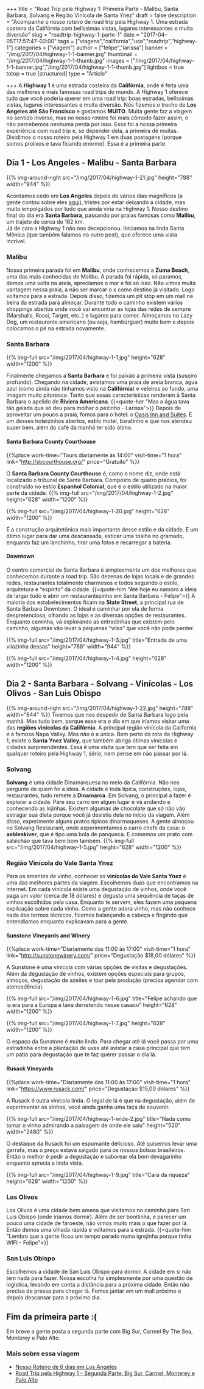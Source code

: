 +++
title = "Road Trip pela Highway 1: Primeira Parte - Malibu, Santa Barbara, Solvang e Região Vinícola de Santa Ynez"
draft = false
description = "Acompanhe o nosso roteiro de road trip pela Highway 1. Uma estrada costeira da Califórnia com belíssimas vistas, lugares interessantes e muita diversão"
slug = "roadtrip-highway-1-parte-1"
date = "2017-04-05T17:57:47-02:00"
tags = ["viagens","california","usa","roadtrip","highway-1"]
categories = ["viagem"]
author = ["felipe","larissa"]
banner = "/img/2017/04/highway-1-1-banner.jpg"
thumbnail = "/img/2017/04/highway-1-1-thumb.jpg"
images = ["/img/2017/04/highway-1-1-banner.jpg","/img/2017/04/highway-1-1-thumb.jpg"]
lightbox = true
totop = true
[structured]
type = "Article"

+++
A **Highway 1** é uma estrada costeira da **Califórnia**, onde é feita uma das melhores e mais famosas road trips do mundo. A Highway 1 oferece tudo que você poderia querer em uma road trip: boas estradas, belíssimas vistas, lugares interessantes e muita diversão.
Nós fizemos o trecho de **Los Angeles até São Francisco** e gostamos **MUITO**. Muita gente faz a viagem no sentido inverso, mas no nosso roteiro foi mais cômodo fazer assim, e não percebemos nenhuma perda por isso. Essa foi a nossa primeira experiência com road trip e, se depender dela, a primeira de muitas.
Dividimos o nosso roteiro pela Highway 1 em duas postagens (porque somos prolixos e tava ficando enorme). Essa é a primeira parte.

## Dia 1 - Los Angeles - Malibu - Santa Barbara

{{% img-around-right src="/img/2017/04/highway-1-21.jpg"  height="788" width="944" %}}

Acordamos cedo em **Los Angeles** depois de vários dias magníficos (a gente contou sobre eles [aqui][73807f42]), tristes por estar deixando a cidade, mas muito empolgados por tudo que ainda viria na Highway 1.
Nosso destino final do dia era **Santa Barbara**, passando por praias famosas como **Malibu**, um trajeto de cerca de 162 km.  
Já de cara a Highway 1 não nos decepcionou. Iniciamos na linda Santa Mônica (que também falamos no outro post), que oferece uma vista incrível.
### Malibu
Nossa primeira parada foi em **Malibu**, onde conhecemos a **Zuma Beach**, uma das mais conhecidas de Malibu. A parada foi rápida, só paramos, demos uma volta na areia, apreciamos o mar e foi só isso. Não vimos muita vantagem nessa praia, a não ser marcar o x como destino já visitado. Logo voltamos para a estrada.
Depois disso, fizemos um pit stop em um mall na beira da estrada para almoçar. Durante todo o caminho existem vários shoppings abertos onde você vai encontrar as lojas das redes de sempre (Marshalls, Rossi, Target, etc..) e lugares para comer. Almoçamos no Lazy Dog, um restaurante americano (ou seja, hambúrguer) muito bom e depois colocamos o pé na estrada novamente.
### Santa Barbara
{{% img-full src="/img/2017/04/highway-1-1.jpg"   height="628" width="1200" %}}

Finalmente chegamos a **Santa Barbara** e foi paixão à primeira vista (suspiro profundo). Chegando na cidade, avistamos uma praia de areia branca, água azul (como ainda não tínhamos visto na **Califórnia**) e veleiros ao fundo, uma imagem muito pitoresca. Tanto que essas características renderam à Santa Barbara o apelido de **Riviera Americana**.
{{<quote-her "Mas a água tava tão gelada que só deu para molhar o pezinho - Larissa">}}
Depois de aproveitar um pouco a praia, fomos para o hotel: o [Oasis Inn and Suites][3596c54a]. É um desses hoteizinhos abertos, estilo motel, baratinho e que nos atendeu super bem, além do café da manhã ter sido ótimo.

  [73807f42]: http://debacontudo.com.br/viagem/O-Melhor-Roteiro-para-Los-Angeles/ "Post Roteiro Los Angeles"

#### Santa Barbara County Courthouse
{{%place work-time="Tours diariamente às 14:00" visit-time="1 hora" link="http://sbcourthouse.org/" price="Gratuíto" %}}

O **Santa Barbara County Courthouse** é, como o nome diz, onde está localizado o tribunal de Santa Barbara. Composto de quatro prédios, foi construído no estilo **Espanhol Colonial**, que é o estilo utilizado na maior parte da cidade.
{{% img-full src="/img/2017/04/highway-1-2.jpg"   height="628" width="1200" %}}

{{% img-full src="/img/2017/04/highway-1-20.jpg"  height="628" width="1200" %}}

É a construção arquitetônica mais importante desse estilo e da cidade. E um ótimo lugar para dar uma descansada, esticar uma toalha no gramado, enquanto faz um lanchinho, tirar uma fotos e recarregar a bateria.
#### Downtown
O centro comercial de Santa Barbara é simplesmente um dos melhores que conhecemos durante a road trip.
São dezenas de lojas locais e de grandes redes, restaurantes totalmente charmosos e todos seguindo o estilo, arquitetura e “espírito” da cidade.
{{<quote-him "Até hoje eu namoro a ideia de largar tudo e abrir um restaurantezinho em Santa Barbara - Felipe">}}
A maioria dos estabelecimentos ficam na **State Street**, a principal rua de Santa Barbara Downtown.
O ideal é caminhar por ela de forma despretenciosa, olhando as lojas e as diversas opções de restaurantes. Enquanto caminha, vá explorando as entradinhas que existem pelo caminho, algumas vão levar a pequenas “vilas” que você não pode perder.

{{% img-full src="/img/2017/04/highway-1-3.jpg" title="Entrada de uma vilazinha dessas"  height="788" width="944" %}}

{{% img-full src="/img/2017/04/highway-1-4.jpg"   height="628" width="1200" %}}

## Dia 2 - Santa Barbara - Solvang - Vinícolas - Los Olivos - San Luis Obispo
{{% img-around-right src="/img/2017/04/highway-1-22.jpg"  height="788" width="944" %}}
Tivemos que nos despedir de Santa Barbara logo pela manhã. Mas tudo bem, porque esse era o dia em que iríamos visitar uma das **regiões vinícolas da Califórnia**. A principal região vinícola da California é a famosa Napa Valley. Mas não é a única. Bem perto da rota da Highway 1, existe o **Santa Ynez Valley**, que também abriga ótimas vinícolas e cidades surpreendentes. Essa é uma visita que tem que ser feita em qualquer roteiro pela Highway 1, śério, nem pense em não passar por lá.
### Solvang
**Solvang** é uma cidade Dinamarquesa no meio da Califórnia. Não nos pergunte de quem foi a ideia. A cidade é toda típica, construções, lojas, restaurantes, tudo remete à **Dinamarca**. Em Solvang, o principal a fazer é explorar a cidade. Pare seu carro em algum lugar e vá andando e conhecendo as lojinhas. Existem algumas de chocolate que só não vão estragar sua dieta porque você já desistiu dela no início da viagem. Além disso, experimente alguns pratos típicos dinarmaqueses. A gente almoçou no Solvang Restaurant, onde experimentamos o carro chefe da casa: o **aebleskiver**, que é tipo uma bola de panqueca. E comemos um prato com salsichão que tava bem bom também.
{{% img-full src="/img/2017/04/highway-1-5.jpg"   height="628" width="1200" %}}
### Região Vinícola do Vale Santa Ynez
Para os amantes de vinho, conhecer as **vinícolas do Vale Santa Ynez** é uma das melhores partes da viagem. Escolhemos duas que encontramos na internet. Em cada vinícola existe uma degustação de vinhos, onde você paga um valor (cerca de 18 dólares) e degusta uma sequência de taças de vinhos escolhidos pela casa. Enquanto te servem, eles fazem uma pequena explicação sobre cada vinho.
Como a gente adora vinho, mas não conhece nada dos termos técnicos, ficamos balançando a cabeça e fingindo que entendíamos enquanto explicavam para a gente.
#### Sunstone Vineyards and Winery
{{%place work-time="Diariamente das 11:00 às 17:00" visit-time="1 hora" link="http://sunstonewinery.com/" price="Degustação $18,00 dólares" %}}

A Sunstone é uma vinícola com várias opções de visitas e degustações. Além da degustação de vinhos, existem opções especiais para grupos, almoços, degustação de azeites e tour pela produção (precisa agendar com atencedência).

{{% img-full src="/img/2017/04/highway-1-6.jpg"  title="Felipe achando que ia era para a Europa e tava derretendo nesse casaco"  height="628" width="1200" %}}

{{% img-full src="/img/2017/04/highway-1-7.jpg"   height="628" width="1200" %}}

O espaço da Sunstone é muito lindo. Para chegar até lá você passa por uma estradinha entre a plantação de uvas até avistar a casa principal que tem um pátio para degustação que te faz querer passar o dia lá.


#### Rusack Vineyards

{{%place work-time="Diariamente das 11:00 às 17:00" visit-time="1 hora" link="https://www.rusack.com/" price="Degustação $15,00 dólares" %}}

A Rusack é outra vinícola linda. O legal de lá é que na degustação, além de experimentar os vinhos, você ainda ganha uma taça de souvenir.

{{% img-full src="/img/2017/04/highway-1-wide-2.jpg" title="Nada como tomar o vinho admirando a paisagem de onde ele saiu"  height="520" width="2480" %}}

O destaque da Rusack foi um espumante delicioso. Até quisemos levar uma garrafa, mas o preço estava salgado para os nossos bolsos brasileiros. Então o melhor é pedir a degustação e saborear ela bem devagarinho enquanto aprecia a linda vista.

{{% img-full src="/img/2017/04/highway-1-9.jpg" title="Cara da riqueza"   height="628" width="1200" %}}

### Los Olivos
Los Olivos é uma cidade bem amena que visitamos no caminho para San Luis Obispo (onde iríamos dormir). Além de ser bonitinha, e parecer um pouco uma cidade de faroeste, não vimos muito mais o que fazer por lá. Então demos uma olhada rápida e voltamos para a estrada.
{{<quote-him "Lembro que a gente ficou um tempo parado numa igrejinha porque tinha WIFI - Felipe">}}

### San Luis Obispo
Escolhemos a cidade de San Luis Obispo para dormir. A cidade em si não tem nada para fazer. Nossa escolha foi simplesmente por uma questão de logística, levando em conta a distância para a próxima cidade. Então não precisa de pressa para chegar lá. Fomos jantar em um mall próximo e depois descansar para o próximo dia.

## Fim da primeira parte :(
Em breve a gente posta a segunda parte com Big Sur, Carmel By The Sea, Monterey e Palo Alto.

### Mais sobre essa viagem
- [Nosso Roteiro de 6 dias em Los Angeles][b4190514]
- [Road Trip pela Highway 1 - Segunda Parte: Big Sur, Carmel, Monterey e Palo Alto](/viagem/highway-1-parte-2/)

[3596c54a]: http://www.booking.com/hotel/us/oasis-inn-amp-suites.pt-br.html?aid=311840;label=oasis-inn-amp-suites-wXPAJL1hY4QLnwK0htZPkgS161692530923%3Apl%3Ata%3Ap1%3Ap2%3Aac%3Aap1t1%3Aneg%3Afi%3Atiaud-285284110526%3Akwd-21370427593%3Alp1001541%3Ali%3Adec%3Adm;sid=34e1caa2505acf7236fc7c922d504010;dest_id=20015794;dest_type=city;dist=0;hpos=1;room1=A%2CA;sb_price_type=total;srfid=28a7aa1e3e615de29613f3603afcd01a12e7f8ebX1;type=total;ucfs=1&#hotelTmpl "Oasis Inn and Suites"
  [b4190514]: http://debacontudo.com.br/viagem/O-Melhor-Roteiro-para-Los-Angeles/ "Nosso Roteiro de 4 dias em Los Angeles"
